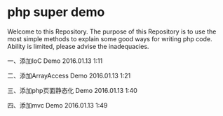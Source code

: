 # php super demo
Welcome to this Repository.
The purpose of this Repository is to use the most simple methods to explain some good ways for writing php code.
Ability is limited, please advise the inadequacies.

一、添加IoC Demo 2016.01.13 1:11

二、添加ArrayAccess Demo 2016.01.13 1:21

三、添加php页面静态化 Demo 2016.01.13 1:40

四、添加mvc Demo 2016.01.13 1:49

